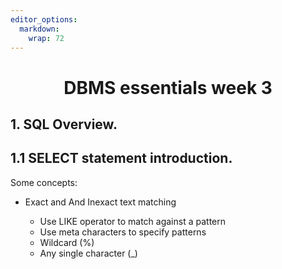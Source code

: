 ```yaml
---
editor_options:
  markdown:
    wrap: 72
---
```




# <center>DBMS essentials week 3</center>

## 1. SQL Overview.

## 1.1 SELECT statement introduction.

Some concepts:

- Exact and And Inexact text matching

    *  Use LIKE operator to match against a pattern
    - Use meta characters to specify patterns
    - Wildcard (%)
    - Any single character (_)
